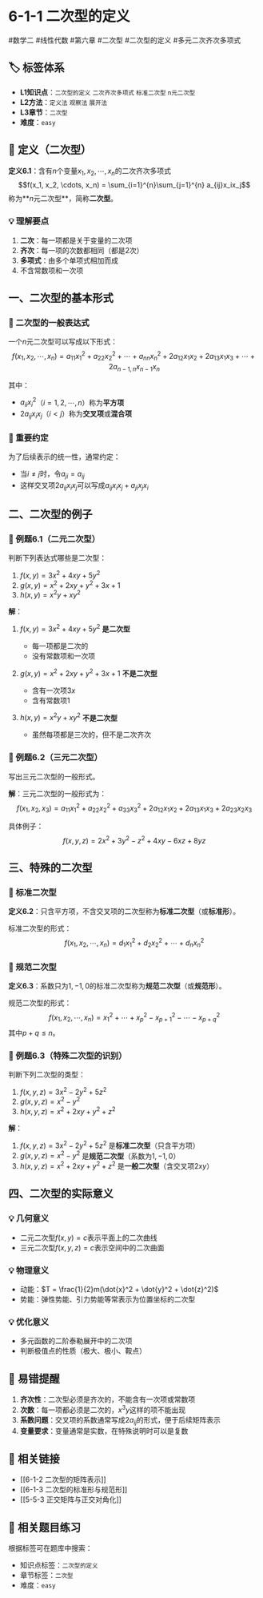 # 6-1-1 二次型的定义

#数学二 #线性代数 #第六章 #二次型 #二次型的定义 #多元二次齐次多项式

## 🏷️ 标签体系
- **L1知识点**：`二次型的定义` `二次齐次多项式` `标准二次型` `n元二次型`
- **L2方法**：`定义法` `观察法` `展开法`
- **L3章节**：`二次型`
- **难度**：`easy`

## 📖 定义（二次型）

**定义6.1**：含有$n$个变量$x_1, x_2, \cdots, x_n$的二次齐次多项式
$$f(x_1, x_2, \cdots, x_n) = \sum_{i=1}^{n}\sum_{j=1}^{n} a_{ij}x_ix_j$$
称为**$n$元二次型**，简称**二次型**。

### 💡 理解要点
1. **二次**：每一项都是关于变量的二次项
2. **齐次**：每一项的次数都相同（都是2次）
3. **多项式**：由多个单项式相加而成
4. 不含常数项和一次项

## 一、二次型的基本形式

### 📖 二次型的一般表达式

一个$n$元二次型可以写成以下形式：
$$f(x_1, x_2, \cdots, x_n) = a_{11}x_1^2 + a_{22}x_2^2 + \cdots + a_{nn}x_n^2 + 2a_{12}x_1x_2 + 2a_{13}x_1x_3 + \cdots + 2a_{n-1,n}x_{n-1}x_n$$

其中：
- $a_{ii}x_i^2$（$i=1,2,\cdots,n$）称为**平方项**
- $2a_{ij}x_ix_j$（$i<j$）称为**交叉项**或**混合项**

### 🔑 重要约定
为了后续表示的统一性，通常约定：
- 当$i \neq j$时，令$a_{ji} = a_{ij}$
- 这样交叉项$2a_{ij}x_ix_j$可以写成$a_{ij}x_ix_j + a_{ji}x_jx_i$

## 二、二次型的例子

### 📐 例题6.1（二元二次型）

判断下列表达式哪些是二次型：
1. $f(x,y) = 3x^2 + 4xy + 5y^2$
2. $g(x,y) = x^2 + 2xy + y^2 + 3x + 1$
3. $h(x,y) = x^2y + xy^2$

**解**：
1. $f(x,y) = 3x^2 + 4xy + 5y^2$ **是二次型**
   - 每一项都是二次的
   - 没有常数项和一次项
   
2. $g(x,y) = x^2 + 2xy + y^2 + 3x + 1$ **不是二次型**
   - 含有一次项$3x$
   - 含有常数项$1$
   
3. $h(x,y) = x^2y + xy^2$ **不是二次型**
   - 虽然每项都是三次的，但不是二次齐次

### 📐 例题6.2（三元二次型）

写出三元二次型的一般形式。

**解**：三元二次型的一般形式为：
$$f(x_1, x_2, x_3) = a_{11}x_1^2 + a_{22}x_2^2 + a_{33}x_3^2 + 2a_{12}x_1x_2 + 2a_{13}x_1x_3 + 2a_{23}x_2x_3$$

具体例子：
$$f(x, y, z) = 2x^2 + 3y^2 - z^2 + 4xy - 6xz + 8yz$$

## 三、特殊的二次型

### 📖 标准二次型

**定义6.2**：只含平方项，不含交叉项的二次型称为**标准二次型**（或**标准形**）。

标准二次型的形式：
$$f(x_1, x_2, \cdots, x_n) = d_1x_1^2 + d_2x_2^2 + \cdots + d_nx_n^2$$

### 📖 规范二次型

**定义6.3**：系数只为$1, -1, 0$的标准二次型称为**规范二次型**（或**规范形**）。

规范二次型的形式：
$$f(x_1, x_2, \cdots, x_n) = x_1^2 + \cdots + x_p^2 - x_{p+1}^2 - \cdots - x_{p+q}^2$$
其中$p+q \leq n$。

### 📐 例题6.3（特殊二次型的识别）

判断下列二次型的类型：
1. $f(x,y,z) = 3x^2 - 2y^2 + 5z^2$
2. $g(x,y,z) = x^2 - y^2$
3. $h(x,y,z) = x^2 + 2xy + y^2 + z^2$

**解**：
1. $f(x,y,z) = 3x^2 - 2y^2 + 5z^2$ 是**标准二次型**（只含平方项）
2. $g(x,y,z) = x^2 - y^2$ 是**规范二次型**（系数为$1,-1,0$）
3. $h(x,y,z) = x^2 + 2xy + y^2 + z^2$ 是**一般二次型**（含交叉项$2xy$）

## 四、二次型的实际意义

### 💡 几何意义
- 二元二次型$f(x,y) = c$表示平面上的二次曲线
- 三元二次型$f(x,y,z) = c$表示空间中的二次曲面

### 💡 物理意义
- 动能：$T = \frac{1}{2}m(\dot{x}^2 + \dot{y}^2 + \dot{z}^2)$
- 势能：弹性势能、引力势能等常表示为位置坐标的二次型

### 💡 优化意义
- 多元函数的二阶泰勒展开中的二次项
- 判断极值点的性质（极大、极小、鞍点）

## 🎯 易错提醒

1. **齐次性**：二次型必须是齐次的，不能含有一次项或常数项
2. **次数**：每一项都必须是二次的，$x^3y$这样的项不能出现
3. **系数问题**：交叉项的系数通常写成$2a_{ij}$的形式，便于后续矩阵表示
4. **变量要求**：变量通常是实数，在特殊说明时可以是复数

## 🔗 相关链接
- [[6-1-2 二次型的矩阵表示]]
- [[6-1-3 二次型的标准形与规范形]]
- [[5-5-3 正交矩阵与正交对角化]]

## 🔗 相关题目练习
根据标签可在题库中搜索：
- 知识点标签：`二次型的定义`
- 章节标签：`二次型`
- 难度：`easy`
